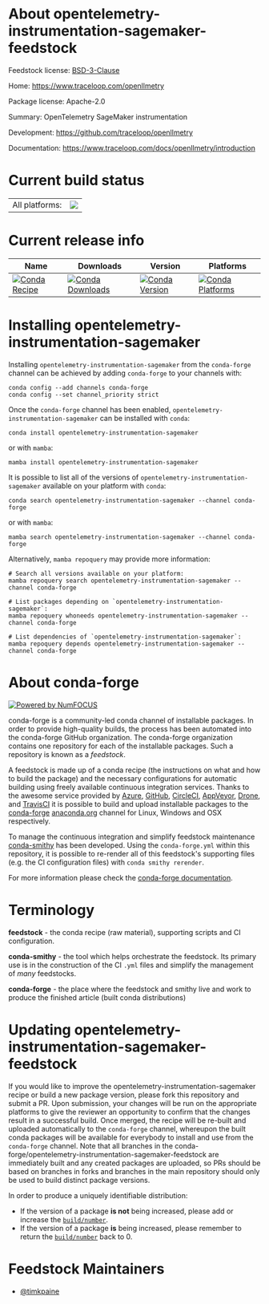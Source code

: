 About opentelemetry-instrumentation-sagemaker-feedstock
=======================================================

Feedstock license: [BSD-3-Clause](https://github.com/conda-forge/opentelemetry-instrumentation-sagemaker-feedstock/blob/main/LICENSE.txt)

Home: https://www.traceloop.com/openllmetry

Package license: Apache-2.0

Summary: OpenTelemetry SageMaker instrumentation

Development: https://github.com/traceloop/openllmetry

Documentation: https://www.traceloop.com/docs/openllmetry/introduction

Current build status
====================


<table><tr><td>All platforms:</td>
    <td>
      <a href="https://dev.azure.com/conda-forge/feedstock-builds/_build/latest?definitionId=25144&branchName=main">
        <img src="https://dev.azure.com/conda-forge/feedstock-builds/_apis/build/status/opentelemetry-instrumentation-sagemaker-feedstock?branchName=main">
      </a>
    </td>
  </tr>
</table>

Current release info
====================

| Name | Downloads | Version | Platforms |
| --- | --- | --- | --- |
| [![Conda Recipe](https://img.shields.io/badge/recipe-opentelemetry--instrumentation--sagemaker-green.svg)](https://anaconda.org/conda-forge/opentelemetry-instrumentation-sagemaker) | [![Conda Downloads](https://img.shields.io/conda/dn/conda-forge/opentelemetry-instrumentation-sagemaker.svg)](https://anaconda.org/conda-forge/opentelemetry-instrumentation-sagemaker) | [![Conda Version](https://img.shields.io/conda/vn/conda-forge/opentelemetry-instrumentation-sagemaker.svg)](https://anaconda.org/conda-forge/opentelemetry-instrumentation-sagemaker) | [![Conda Platforms](https://img.shields.io/conda/pn/conda-forge/opentelemetry-instrumentation-sagemaker.svg)](https://anaconda.org/conda-forge/opentelemetry-instrumentation-sagemaker) |

Installing opentelemetry-instrumentation-sagemaker
==================================================

Installing `opentelemetry-instrumentation-sagemaker` from the `conda-forge` channel can be achieved by adding `conda-forge` to your channels with:

```
conda config --add channels conda-forge
conda config --set channel_priority strict
```

Once the `conda-forge` channel has been enabled, `opentelemetry-instrumentation-sagemaker` can be installed with `conda`:

```
conda install opentelemetry-instrumentation-sagemaker
```

or with `mamba`:

```
mamba install opentelemetry-instrumentation-sagemaker
```

It is possible to list all of the versions of `opentelemetry-instrumentation-sagemaker` available on your platform with `conda`:

```
conda search opentelemetry-instrumentation-sagemaker --channel conda-forge
```

or with `mamba`:

```
mamba search opentelemetry-instrumentation-sagemaker --channel conda-forge
```

Alternatively, `mamba repoquery` may provide more information:

```
# Search all versions available on your platform:
mamba repoquery search opentelemetry-instrumentation-sagemaker --channel conda-forge

# List packages depending on `opentelemetry-instrumentation-sagemaker`:
mamba repoquery whoneeds opentelemetry-instrumentation-sagemaker --channel conda-forge

# List dependencies of `opentelemetry-instrumentation-sagemaker`:
mamba repoquery depends opentelemetry-instrumentation-sagemaker --channel conda-forge
```


About conda-forge
=================

[![Powered by
NumFOCUS](https://img.shields.io/badge/powered%20by-NumFOCUS-orange.svg?style=flat&colorA=E1523D&colorB=007D8A)](https://numfocus.org)

conda-forge is a community-led conda channel of installable packages.
In order to provide high-quality builds, the process has been automated into the
conda-forge GitHub organization. The conda-forge organization contains one repository
for each of the installable packages. Such a repository is known as a *feedstock*.

A feedstock is made up of a conda recipe (the instructions on what and how to build
the package) and the necessary configurations for automatic building using freely
available continuous integration services. Thanks to the awesome service provided by
[Azure](https://azure.microsoft.com/en-us/services/devops/), [GitHub](https://github.com/),
[CircleCI](https://circleci.com/), [AppVeyor](https://www.appveyor.com/),
[Drone](https://cloud.drone.io/welcome), and [TravisCI](https://travis-ci.com/)
it is possible to build and upload installable packages to the
[conda-forge](https://anaconda.org/conda-forge) [anaconda.org](https://anaconda.org/)
channel for Linux, Windows and OSX respectively.

To manage the continuous integration and simplify feedstock maintenance
[conda-smithy](https://github.com/conda-forge/conda-smithy) has been developed.
Using the ``conda-forge.yml`` within this repository, it is possible to re-render all of
this feedstock's supporting files (e.g. the CI configuration files) with ``conda smithy rerender``.

For more information please check the [conda-forge documentation](https://conda-forge.org/docs/).

Terminology
===========

**feedstock** - the conda recipe (raw material), supporting scripts and CI configuration.

**conda-smithy** - the tool which helps orchestrate the feedstock.
                   Its primary use is in the construction of the CI ``.yml`` files
                   and simplify the management of *many* feedstocks.

**conda-forge** - the place where the feedstock and smithy live and work to
                  produce the finished article (built conda distributions)


Updating opentelemetry-instrumentation-sagemaker-feedstock
==========================================================

If you would like to improve the opentelemetry-instrumentation-sagemaker recipe or build a new
package version, please fork this repository and submit a PR. Upon submission,
your changes will be run on the appropriate platforms to give the reviewer an
opportunity to confirm that the changes result in a successful build. Once
merged, the recipe will be re-built and uploaded automatically to the
`conda-forge` channel, whereupon the built conda packages will be available for
everybody to install and use from the `conda-forge` channel.
Note that all branches in the conda-forge/opentelemetry-instrumentation-sagemaker-feedstock are
immediately built and any created packages are uploaded, so PRs should be based
on branches in forks and branches in the main repository should only be used to
build distinct package versions.

In order to produce a uniquely identifiable distribution:
 * If the version of a package **is not** being increased, please add or increase
   the [``build/number``](https://docs.conda.io/projects/conda-build/en/latest/resources/define-metadata.html#build-number-and-string).
 * If the version of a package **is** being increased, please remember to return
   the [``build/number``](https://docs.conda.io/projects/conda-build/en/latest/resources/define-metadata.html#build-number-and-string)
   back to 0.

Feedstock Maintainers
=====================

* [@timkpaine](https://github.com/timkpaine/)


